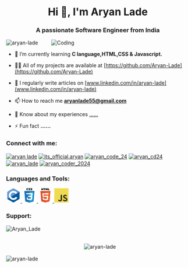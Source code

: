 <h1 align="center">Hi 👋, I'm Aryan Lade</h1>
<h3 align="center">A passionate Software Engineer from India</h3>

<img align="right" alt="Coding" width="380" src="https://user-images.githubusercontent.com/55389276/140866485-8fb1c876-9a8f-4d6a-98dc-08c4981eaf70.gif">

<p align="left"> <img src="https://komarev.com/ghpvc/?username=aryan-lade&label=Profile%20views&color=0e75b6&style=flat" alt="aryan-lade" /> </p>

- 🌱 I’m currently learning **C language,HTML,CSS & Javascript.**

- 👨‍💻 All of my projects are available at [https://github.com/Aryan-Lade](https://github.com/Aryan-Lade)

- 📝 I regularly write articles on [www.linkedin.com/in/aryan-lade](www.linkedin.com/in/aryan-lade)

- 📫 How to reach me **aryanlade55@gmail.com**

- 📄 Know about my experiences [......](......)

- ⚡ Fun fact **......**

<h3 align="left">Connect with me:</h3>
<p align="left">
<a href="https://linkedin.com/in/aryan lade" target="blank"><img align="center" src="https://raw.githubusercontent.com/rahuldkjain/github-profile-readme-generator/master/src/images/icons/Social/linked-in-alt.svg" alt="aryan lade" height="30" width="40" /></a>
<a href="https://instagram.com/its_official.aryan" target="blank"><img align="center" src="https://raw.githubusercontent.com/rahuldkjain/github-profile-readme-generator/master/src/images/icons/Social/instagram.svg" alt="its_official.aryan" height="30" width="40" /></a>
<a href="https://www.codechef.com/users/aryan_code_24" target="blank"><img align="center" src="https://cdn.jsdelivr.net/npm/simple-icons@3.1.0/icons/codechef.svg" alt="aryan_code_24" height="30" width="40" /></a>
<a href="https://www.hackerrank.com/aryan_cd24" target="blank"><img align="center" src="https://raw.githubusercontent.com/rahuldkjain/github-profile-readme-generator/master/src/images/icons/Social/hackerrank.svg" alt="aryan_cd24" height="30" width="40" /></a>
<a href="https://codeforces.com/profile/aryan_lade" target="blank"><img align="center" src="https://raw.githubusercontent.com/rahuldkjain/github-profile-readme-generator/master/src/images/icons/Social/codeforces.svg" alt="aryan_lade" height="30" width="40" /></a>
<a href="https://www.leetcode.com/aryan_coder_2024" target="blank"><img align="center" src="https://raw.githubusercontent.com/rahuldkjain/github-profile-readme-generator/master/src/images/icons/Social/leet-code.svg" alt="aryan_coder_2024" height="30" width="40" /></a>
</p>

<h3 align="left">Languages and Tools:</h3>
<p align="left"> <a href="https://www.cprogramming.com/" target="_blank" rel="noreferrer"> <img src="https://raw.githubusercontent.com/devicons/devicon/master/icons/c/c-original.svg" alt="c" width="40" height="40"/> </a> <a href="https://www.w3schools.com/css/" target="_blank" rel="noreferrer"> <img src="https://raw.githubusercontent.com/devicons/devicon/master/icons/css3/css3-original-wordmark.svg" alt="css3" width="40" height="40"/> </a> <a href="https://www.w3.org/html/" target="_blank" rel="noreferrer"> <img src="https://raw.githubusercontent.com/devicons/devicon/master/icons/html5/html5-original-wordmark.svg" alt="html5" width="40" height="40"/> </a> <a href="https://developer.mozilla.org/en-US/docs/Web/JavaScript" target="_blank" rel="noreferrer"> <img src="https://raw.githubusercontent.com/devicons/devicon/master/icons/javascript/javascript-original.svg" alt="javascript" width="40" height="40"/> </a> </p>

<h3 align="left">Support:</h3>
<p><a href="https://www.buymeacoffee.com/Aryan_Lade"> <img align="left" src="https://cdn.buymeacoffee.com/buttons/v2/default-yellow.png" height="50" width="210" alt="Aryan_Lade" /></a></p><br><br>

<p>&nbsp;<img align="center" src="https://github-readme-stats.vercel.app/api?username=aryan-lade&show_icons=true&locale=en" alt="aryan-lade" /></p>

<p><img align="center" src="https://github-readme-streak-stats.herokuapp.com/?user=aryan-lade&" alt="aryan-lade" /></p>

